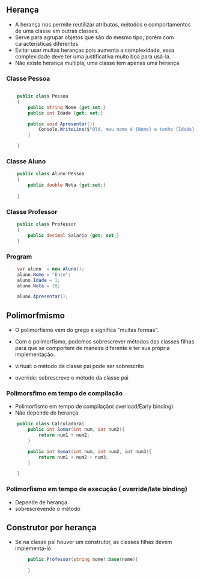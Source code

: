 ## Herança

* A herança nos permite reutilizar atributos, métodos e comportamentos de uma classe em outras classes.
* Serve para agrupar objetos que são do mesmo tipo, porém com características diferentes
* Evitar usar muitas heranças pois aumenta a complexidade, essa complexidade deve ter uma justificativa muito boa para usá-la.
* Não existe herança multipla, uma classe tem apenas uma herança

### Classe Pessoa

```csharp

    public class Pessoa
    {
        public string Nome {get;set;}
        public int Idade {get; set;}

        public void Apresentar(){
            Console.WriteLine($"Olá, meu nome é {Nome} e tenho {Idade} anos");
        }

    }

```

### Classe Aluno
```csharp
    public class Aluno:Pessoa
    {
        public double Nota {get;set;}
        
    }
```

### Classe Professor
```csharp
    public class Professor
    {
        public decimal Salario {get; set;}
    }
```
### Program

```csharp
    var aluno  = new Aluno();
    aluno.Nome = "Enzo";
    aluno.Idade = 1;
    aluno.Nota = 10;

    aluno.Apresentar();
```

## Polimorfmismo
* O polimorfismo vem do grego e significa "muitas formas".
* Com o polimorfismo, podemos sobrescrever métodos das classes filhas para que se comportem de maneira diferente e ter sua própria implementação.

* virtual: o método da classe pai pode ser sobrescrito
* override: sobrescreve o método da classe pai

### Polimorsfimo em tempo de compilação 
* Polimorfismo em tempo de compilação( overload/Early binding)
* Não depende de herança

```csharp
    public class Calculadora{
        public int Somar(int num, int num2){
            return num1 + num2;
        }

        public int Somar(int num, int num2, int num3){
            return num1 + num2 + num3;
        }

    }
```

### Polimorfismo em tempo de execução ( override/late binding)
* Depende de herança
* sobrescrevendo o método

## Construtor por herança
* Se na classe pai houver um construtor, as classes filhas devem implementa-lo
```csharp
        public Professor(string nome):base(nome){
            
        }
```
